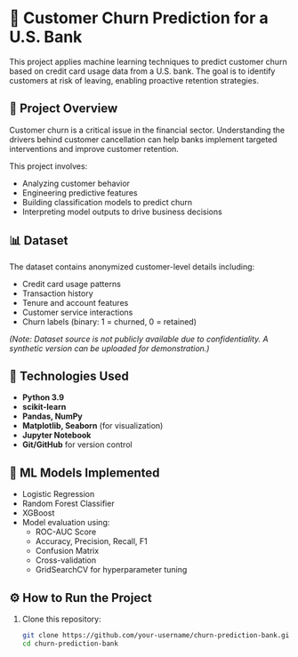 # 🏦 Customer Churn Prediction for a U.S. Bank

This project applies machine learning techniques to predict customer churn based on credit card usage data from a U.S. bank. The goal is to identify customers at risk of leaving, enabling proactive retention strategies.

## 📌 Project Overview

Customer churn is a critical issue in the financial sector. Understanding the drivers behind customer cancellation can help banks implement targeted interventions and improve customer retention.

This project involves:
- Analyzing customer behavior
- Engineering predictive features
- Building classification models to predict churn
- Interpreting model outputs to drive business decisions

## 📊 Dataset

The dataset contains anonymized customer-level details including:
- Credit card usage patterns
- Transaction history
- Tenure and account features
- Customer service interactions
- Churn labels (binary: 1 = churned, 0 = retained)

*(Note: Dataset source is not publicly available due to confidentiality. A synthetic version can be uploaded for demonstration.)*

## 🔧 Technologies Used

- **Python 3.9**
- **scikit-learn**
- **Pandas, NumPy**
- **Matplotlib, Seaborn** (for visualization)
- **Jupyter Notebook**
- **Git/GitHub** for version control

## 🧠 ML Models Implemented

- Logistic Regression
- Random Forest Classifier
- XGBoost
- Model evaluation using:
  - ROC-AUC Score
  - Accuracy, Precision, Recall, F1
  - Confusion Matrix
  - Cross-validation
  - GridSearchCV for hyperparameter tuning

## ⚙️ How to Run the Project

1. Clone this repository:
   ```bash
   git clone https://github.com/your-username/churn-prediction-bank.git
   cd churn-prediction-bank
